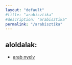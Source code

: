 ```yaml
---
layout: "default"
#title: "arabisztika"
#description: "arabisztika"
permalink: "/arabisztika"
---
```

<!--
This work is licensed under a
Creative Commons Attribution-ShareAlike 4.0 International License.
(https://creativecommons.org/licenses/by-sa/4.0/)
-->

## aloldalak:

- [arab nyelv](./arab-nyelv/index.md)
